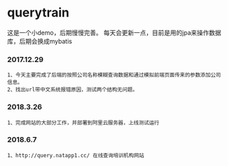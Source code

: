 # querytrain
这是一个小demo，后期慢慢完善。
每天会更新一点，目前是用的jpa来操作数据库，后期会换成mybatis
### 2017.12.29
    1、今天主要完成了后端的按照公司名称模糊查询数据和通过模拟前端页面传来的参数添加公司信息。
    2、找出url带中文系统报错原因，测试两个结构无问题。
### 2018.3.26
    1、完成网站的大部分工作，并部署到阿里云服务器，上线测试运行
### 2018.6.7
    1、http://query.natapp1.cc/ 在线查询培训机构网站
